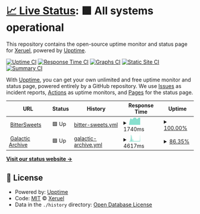 # [📈 Live Status](https://xeruel.github.io/upptime): <!--live status--> **🟩 All systems operational**

This repository contains the open-source uptime monitor and status page for [Xeruel](https://bittersweets.kr/), powered by [Upptime](https://github.com/upptime/upptime).

[![Uptime CI](https://github.com/xeruel/upptime/workflows/Uptime%20CI/badge.svg)](https://github.com/xeruel/upptime/actions?query=workflow%3A%22Uptime+CI%22)
[![Response Time CI](https://github.com/xeruel/upptime/workflows/Response%20Time%20CI/badge.svg)](https://github.com/xeruel/upptime/actions?query=workflow%3A%22Response+Time+CI%22)
[![Graphs CI](https://github.com/xeruel/upptime/workflows/Graphs%20CI/badge.svg)](https://github.com/xeruel/upptime/actions?query=workflow%3A%22Graphs+CI%22)
[![Static Site CI](https://github.com/xeruel/upptime/workflows/Static%20Site%20CI/badge.svg)](https://github.com/xeruel/upptime/actions?query=workflow%3A%22Static+Site+CI%22)
[![Summary CI](https://github.com/xeruel/upptime/workflows/Summary%20CI/badge.svg)](https://github.com/xeruel/upptime/actions?query=workflow%3A%22Summary+CI%22)

With [Upptime](https://upptime.js.org), you can get your own unlimited and free uptime monitor and status page, powered entirely by a GitHub repository. We use [Issues](https://github.com/xeruel/upptime/issues) as incident reports, [Actions](https://github.com/xeruel/upptime/actions) as uptime monitors, and [Pages](https://xeruel.github.io/upptime) for the status page.

<!--start: status pages-->
<!-- This summary is generated by Upptime (https://github.com/upptime/upptime) -->
<!-- Do not edit this manually, your changes will be overwritten -->
<!-- prettier-ignore -->
| URL | Status | History | Response Time | Uptime |
| --- | ------ | ------- | ------------- | ------ |
| <img alt="" src="https://icons.duckduckgo.com/ip3/bittersweets.kr.ico" height="13"> [BitterSweets](https://bittersweets.kr/) | 🟩 Up | [bitter-sweets.yml](https://github.com/xeruel/upptime/commits/HEAD/history/bitter-sweets.yml) | <details><summary><img alt="Response time graph" src="./graphs/bitter-sweets/response-time-week.png" height="20"> 1740ms</summary><br><a href="https://uptime.bittersweets.kr/history/bitter-sweets"><img alt="Response time 2730" src="https://img.shields.io/endpoint?url=https%3A%2F%2Fraw.githubusercontent.com%2Fxeruel%2Fupptime%2FHEAD%2Fapi%2Fbitter-sweets%2Fresponse-time.json"></a><br><a href="https://uptime.bittersweets.kr/history/bitter-sweets"><img alt="24-hour response time 1909" src="https://img.shields.io/endpoint?url=https%3A%2F%2Fraw.githubusercontent.com%2Fxeruel%2Fupptime%2FHEAD%2Fapi%2Fbitter-sweets%2Fresponse-time-day.json"></a><br><a href="https://uptime.bittersweets.kr/history/bitter-sweets"><img alt="7-day response time 1740" src="https://img.shields.io/endpoint?url=https%3A%2F%2Fraw.githubusercontent.com%2Fxeruel%2Fupptime%2FHEAD%2Fapi%2Fbitter-sweets%2Fresponse-time-week.json"></a><br><a href="https://uptime.bittersweets.kr/history/bitter-sweets"><img alt="30-day response time 1756" src="https://img.shields.io/endpoint?url=https%3A%2F%2Fraw.githubusercontent.com%2Fxeruel%2Fupptime%2FHEAD%2Fapi%2Fbitter-sweets%2Fresponse-time-month.json"></a><br><a href="https://uptime.bittersweets.kr/history/bitter-sweets"><img alt="1-year response time 2707" src="https://img.shields.io/endpoint?url=https%3A%2F%2Fraw.githubusercontent.com%2Fxeruel%2Fupptime%2FHEAD%2Fapi%2Fbitter-sweets%2Fresponse-time-year.json"></a></details> | <details><summary><a href="https://uptime.bittersweets.kr/history/bitter-sweets">100.00%</a></summary><a href="https://uptime.bittersweets.kr/history/bitter-sweets"><img alt="All-time uptime 99.62%" src="https://img.shields.io/endpoint?url=https%3A%2F%2Fraw.githubusercontent.com%2Fxeruel%2Fupptime%2FHEAD%2Fapi%2Fbitter-sweets%2Fuptime.json"></a><br><a href="https://uptime.bittersweets.kr/history/bitter-sweets"><img alt="24-hour uptime 100.00%" src="https://img.shields.io/endpoint?url=https%3A%2F%2Fraw.githubusercontent.com%2Fxeruel%2Fupptime%2FHEAD%2Fapi%2Fbitter-sweets%2Fuptime-day.json"></a><br><a href="https://uptime.bittersweets.kr/history/bitter-sweets"><img alt="7-day uptime 100.00%" src="https://img.shields.io/endpoint?url=https%3A%2F%2Fraw.githubusercontent.com%2Fxeruel%2Fupptime%2FHEAD%2Fapi%2Fbitter-sweets%2Fuptime-week.json"></a><br><a href="https://uptime.bittersweets.kr/history/bitter-sweets"><img alt="30-day uptime 100.00%" src="https://img.shields.io/endpoint?url=https%3A%2F%2Fraw.githubusercontent.com%2Fxeruel%2Fupptime%2FHEAD%2Fapi%2Fbitter-sweets%2Fuptime-month.json"></a><br><a href="https://uptime.bittersweets.kr/history/bitter-sweets"><img alt="1-year uptime 99.58%" src="https://img.shields.io/endpoint?url=https%3A%2F%2Fraw.githubusercontent.com%2Fxeruel%2Fupptime%2FHEAD%2Fapi%2Fbitter-sweets%2Fuptime-year.json"></a></details>
| <img alt="" src="https://icons.duckduckgo.com/ip3/galactic.bittersweets.kr.ico" height="13"> [Galactic Archive](https://galactic.bittersweets.kr/) | 🟩 Up | [galactic-archive.yml](https://github.com/xeruel/upptime/commits/HEAD/history/galactic-archive.yml) | <details><summary><img alt="Response time graph" src="./graphs/galactic-archive/response-time-week.png" height="20"> 4617ms</summary><br><a href="https://uptime.bittersweets.kr/history/galactic-archive"><img alt="Response time 1710" src="https://img.shields.io/endpoint?url=https%3A%2F%2Fraw.githubusercontent.com%2Fxeruel%2Fupptime%2FHEAD%2Fapi%2Fgalactic-archive%2Fresponse-time.json"></a><br><a href="https://uptime.bittersweets.kr/history/galactic-archive"><img alt="24-hour response time 6893" src="https://img.shields.io/endpoint?url=https%3A%2F%2Fraw.githubusercontent.com%2Fxeruel%2Fupptime%2FHEAD%2Fapi%2Fgalactic-archive%2Fresponse-time-day.json"></a><br><a href="https://uptime.bittersweets.kr/history/galactic-archive"><img alt="7-day response time 4617" src="https://img.shields.io/endpoint?url=https%3A%2F%2Fraw.githubusercontent.com%2Fxeruel%2Fupptime%2FHEAD%2Fapi%2Fgalactic-archive%2Fresponse-time-week.json"></a><br><a href="https://uptime.bittersweets.kr/history/galactic-archive"><img alt="30-day response time 3322" src="https://img.shields.io/endpoint?url=https%3A%2F%2Fraw.githubusercontent.com%2Fxeruel%2Fupptime%2FHEAD%2Fapi%2Fgalactic-archive%2Fresponse-time-month.json"></a><br><a href="https://uptime.bittersweets.kr/history/galactic-archive"><img alt="1-year response time 1741" src="https://img.shields.io/endpoint?url=https%3A%2F%2Fraw.githubusercontent.com%2Fxeruel%2Fupptime%2FHEAD%2Fapi%2Fgalactic-archive%2Fresponse-time-year.json"></a></details> | <details><summary><a href="https://uptime.bittersweets.kr/history/galactic-archive">86.35%</a></summary><a href="https://uptime.bittersweets.kr/history/galactic-archive"><img alt="All-time uptime 97.48%" src="https://img.shields.io/endpoint?url=https%3A%2F%2Fraw.githubusercontent.com%2Fxeruel%2Fupptime%2FHEAD%2Fapi%2Fgalactic-archive%2Fuptime.json"></a><br><a href="https://uptime.bittersweets.kr/history/galactic-archive"><img alt="24-hour uptime 76.97%" src="https://img.shields.io/endpoint?url=https%3A%2F%2Fraw.githubusercontent.com%2Fxeruel%2Fupptime%2FHEAD%2Fapi%2Fgalactic-archive%2Fuptime-day.json"></a><br><a href="https://uptime.bittersweets.kr/history/galactic-archive"><img alt="7-day uptime 86.35%" src="https://img.shields.io/endpoint?url=https%3A%2F%2Fraw.githubusercontent.com%2Fxeruel%2Fupptime%2FHEAD%2Fapi%2Fgalactic-archive%2Fuptime-week.json"></a><br><a href="https://uptime.bittersweets.kr/history/galactic-archive"><img alt="30-day uptime 96.82%" src="https://img.shields.io/endpoint?url=https%3A%2F%2Fraw.githubusercontent.com%2Fxeruel%2Fupptime%2FHEAD%2Fapi%2Fgalactic-archive%2Fuptime-month.json"></a><br><a href="https://uptime.bittersweets.kr/history/galactic-archive"><img alt="1-year uptime 97.15%" src="https://img.shields.io/endpoint?url=https%3A%2F%2Fraw.githubusercontent.com%2Fxeruel%2Fupptime%2FHEAD%2Fapi%2Fgalactic-archive%2Fuptime-year.json"></a></details>

<!--end: status pages-->

[**Visit our status website →**](https://xeruel.github.io/upptime)

## 📄 License

- Powered by: [Upptime](https://github.com/upptime/upptime)
- Code: [MIT](./LICENSE) © [Xeruel](https://bittersweets.kr/)
- Data in the `./history` directory: [Open Database License](https://opendatacommons.org/licenses/odbl/1-0/)
